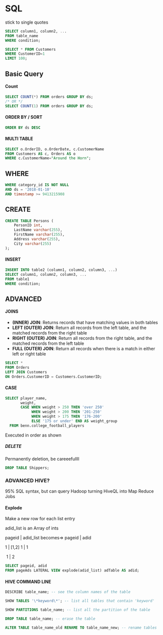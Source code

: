 # SQL

stick to single quotes

```sql
SELECT column1, column2, ...
FROM table_name
WHERE condition;

SELECT * FROM Customers
WHERE CustomerID=1
LIMIT 100;
```

## Basic Query

#### Count

```sql
SELECT COUNT(*) FROM orders GROUP BY ds;
/* OR */
SELECT COUNT(1) FROM orders GROUP BY ds;
```

#### ORDER BY / SORT

```sql
ORDER BY ds DESC 
```

#### MULTI TABLE

```sql
SELECT o.OrderID, o.OrderDate, c.CustomerName
FROM Customers AS c, Orders AS o
WHERE c.CustomerName="Around the Horn";
```

## WHERE

```sql
WHERE category_id IS NOT NULL
AND ds = '2018-01-10'
AND timestamp >= 9413215908
```

## CREATE

```sql
CREATE TABLE Persons (
    PersonID int,
    LastName varchar(255),
    FirstName varchar(255),
    Address varchar(255),
    City varchar(255) 
);
```

#### INSERT

```sql
INSERT INTO table2 (column1, column2, column3, ...)
SELECT column1, column2, column3, ...
FROM table1
WHERE condition;
```

## ADVANCED

#### JOINS

- **(INNER) JOIN**: Returns records that have matching values in both tables
- **LEFT (OUTER) JOIN**: Return all records from the left table, and the matched records from the right table
- **RIGHT (OUTER) JOIN**: Return all records from the right table, and the matched records from the left table
- **FULL (OUTER) JOIN**: Return all records when there is a match in either left or right table

```sql
SELECT *
FROM Orders
LEFT JOIN Customers
ON Orders.CustomerID = Customers.CustomerID;
```

#### CASE

```sql
SELECT player_name,
       weight,
       CASE WHEN weight > 250 THEN 'over 250'
            WHEN weight > 200 THEN '201-250'
            WHEN weight > 175 THEN '176-200'
            ELSE '175 or under' END AS weight_group
  FROM benn.college_football_players
```

Executed in order as shown 

##### DELETE

Permanently deletion, be careeefullll

```sql
DROP TABLE Shippers;
```

### ADVANCED HIVE?

95% SQL syntax, but can query Hadoop turning HiveQL into Map Reduce Jobs 

#### Explode

Make a new row for each list entry

adid_list is an Array of ints 

pageid	|	adid_list			becomes=>	pageid	|	adid

1		|	[1,2]						1		|	1

​										1		|	2	

```sql
SELECT pageid, adid
FROM pageAds LATERAL VIEW explode(adid_list) adTable AS adid;
```

#### HIVE COMMAND LINE

```sql
DESCRIBE table_name; -- see the column names of the table

SHOW TABLES '\*keyword\*'; -- list all tables that contain 'keyword'

SHOW PARTITIONS table_name; -- list all the partition of the table

DROP TABLE table_name; -- erase the table

ALTER TABLE table_name_old RENAME TO table_name_new; -- rename tables
```

